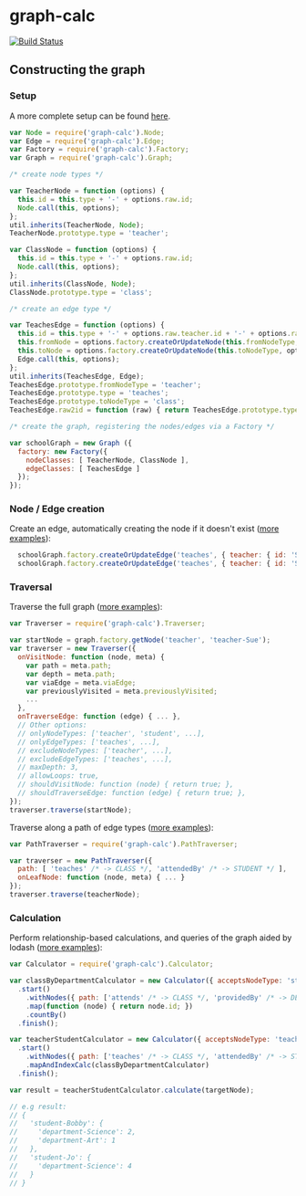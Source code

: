 # graph-calc

[![Build Status](https://travis-ci.org/electronifie/graph-calc.svg?branch=master)](https://travis-ci.org/electronifie/graph-calc)

## Constructing the graph

### Setup

A more complete setup can be found [here](https://github.com/electronifie/graph-calc/blob/13a808c4270b641ee8fb50e5c6e9961b62f5ffbd/test/_SchoolGraph.js#L124-L124).

```javascript
var Node = require('graph-calc').Node;
var Edge = require('graph-calc').Edge;
var Factory = require('graph-calc').Factory;
var Graph = require('graph-calc').Graph;

/* create node types */

var TeacherNode = function (options) {
  this.id = this.type + '-' + options.raw.id;
  Node.call(this, options);
};
util.inherits(TeacherNode, Node);
TeacherNode.prototype.type = 'teacher';

var ClassNode = function (options) {
  this.id = this.type + '-' + options.raw.id;
  Node.call(this, options);
};
util.inherits(ClassNode, Node);
ClassNode.prototype.type = 'class';

/* create an edge type */

var TeachesEdge = function (options) {
  this.id = this.type + '-' + options.raw.teacher.id + '-' + options.raw.class.id;
  this.fromNode = options.factory.createOrUpdateNode(this.fromNodeType, options.raw.teacher);
  this.toNode = options.factory.createOrUpdateNode(this.toNodeType, options.raw.class);
  Edge.call(this, options);
};
util.inherits(TeachesEdge, Edge);
TeachesEdge.prototype.fromNodeType = 'teacher';
TeachesEdge.prototype.type = 'teaches';
TeachesEdge.prototype.toNodeType = 'class';
TeachesEdge.raw2id = function (raw) { return TeachesEdge.prototype.type + '-' + raw.teacher.id + '-' + raw.class.id };

/* create the graph, registering the nodes/edges via a Factory */

var schoolGraph = new Graph ({
  factory: new Factory({
    nodeClasses: [ TeacherNode, ClassNode ],
    edgeClasses: [ TeachesEdge ]
  });
});

```

### Node / Edge creation

Create an edge, automatically creating the node if it doesn't exist ([more examples](https://github.com/electronifie/graph-calc/blob/master/test/1_graph.js)):

```javascript
  schoolGraph.factory.createOrUpdateEdge('teaches', { teacher: { id: 'Sue' }, class: { id: 'Chemistry' } });
  schoolGraph.factory.createOrUpdateEdge('teaches', { teacher: { id: 'Sue' }, class: { id: 'Physics' } });
```

### Traversal

Traverse the full graph ([more examples](https://github.com/electronifie/graph-calc/blob/master/test/2_traverser.js)):

```javascript
var Traverser = require('graph-calc').Traverser;

var startNode = graph.factory.getNode('teacher', 'teacher-Sue');
var traverser = new Traverser({
  onVisitNode: function (node, meta) {
    var path = meta.path;
    var depth = meta.path;
    var viaEdge = meta.viaEdge;
    var previouslyVisited = meta.previouslyVisited;
    ...
  },
  onTraverseEdge: function (edge) { ... },
  // Other options:
  // onlyNodeTypes: ['teacher', 'student', ...],
  // onlyEdgeTypes: ['teaches', ...],
  // excludeNodeTypes: ['teacher', ...],
  // excludeEdgeTypes: ['teaches', ...],
  // maxDepth: 3,
  // allowLoops: true,
  // shouldVisitNode: function (node) { return true; },
  // shouldTraverseEdge: function (edge) { return true; },
});
traverser.traverse(startNode);
```

Traverse along a path of edge types ([more examples](https://github.com/electronifie/graph-calc/blob/master/test/3_pathTraverser.js)):

```javascript
var PathTraverser = require('graph-calc').PathTraverser;

var traverser = new PathTraverser({
  path: [ 'teaches' /* -> CLASS */, 'attendedBy' /* -> STUDENT */ ],
  onLeafNode: function (node, meta) { ... }
});
traverser.traverse(teacherNode);
```

### Calculation

Perform relationship-based calculations, and queries of the graph aided by lodash ([more examples](https://github.com/electronifie/graph-calc/blob/master/test/4_calculator.js)):

```javascript
var Calculator = require('graph-calc').Calculator;

var classByDepartmentCalculator = new Calculator({ acceptsNodeType: 'student' })
  .start()
    .withNodes({ path: ['attends' /* -> CLASS */, 'providedBy' /* -> DEPARTMENT */], revisitNodes: true })
    .map(function (node) { return node.id; })
    .countBy()
  .finish();

var teacherStudentCalculator = new Calculator({ acceptsNodeType: 'teacher' })
  .start()
    .withNodes({ path: ['teaches' /* -> CLASS */, 'attendedBy' /* -> STUDENT */], revisitNodes: false })
    .mapAndIndexCalc(classByDepartmentCalculator)
  .finish();

var result = teacherStudentCalculator.calculate(targetNode);

// e.g result:
// {
//   'student-Bobby': {
//     'department-Science': 2,
//     'department-Art': 1
//   },
//   'student-Jo': {
//     'department-Science': 4
//   }
// }
```

